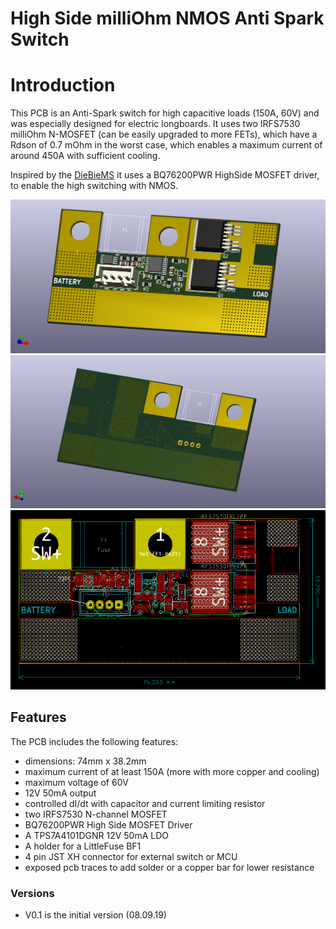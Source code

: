 High Side milliOhm NMOS Anti Spark Switch
===
# Introduction

This PCB is an Anti-Spark switch for high capacitive loads (150A, 60V) and was especially designed for electric longboards.
It uses two IRFS7530 milliOhm N-MOSFET (can be easily upgraded to more FETs), which have a Rdson of 0.7 mOhm in the worst case,
which enables a maximum current of around 450A with sufficient cooling.

Inspired by the [DieBieMS](https://github.com/DieBieEngineering/DieBieMS) it uses a BQ76200PWR HighSide MOSFET driver,
to enable the high switching with NMOS.

<img src=front.PNG width="auto">
<img src=back.PNG width="auto">
<img src=PCB.PNG width="auto">


## Features

The PCB includes the following features:
  - dimensions: 74mm x 38.2mm
  - maximum current of at least 150A (more with more copper and cooling)
  - maximum voltage of 60V
  - 12V 50mA output
  - controlled dI/dt with capacitor and current limiting resistor
  - two IRFS7530 N-channel MOSFET
  - BQ76200PWR High Side MOSFET Driver
  - A TPS7A4101DGNR 12V 50mA LDO
  - A holder for a LittleFuse BF1
  - 4 pin JST XH connector for external switch or MCU
  - exposed pcb traces to add solder or a copper bar for lower resistance

### Versions
  - V0.1 is the initial version (08.09.19)
